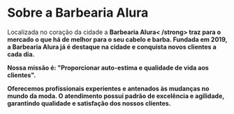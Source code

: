 <h1>Sobre a Barbearia Alura</h1>

<p>Localizada no coração da cidade a <strong>Barbearia Alura< /strong> traz para o mercado o que há de melhor para o seu cabelo e barba. Fundada em 2019, a Barbearia Alura já é destaque na cidade e conquista novos clientes a cada dia.</p>

<p>Nossa missão é: "Proporcionar auto-estima e qualidade de vida aos clientes".</p>

<p>Oferecemos profissionais experientes e antenados às mudanças no mundo da moda. O atendimento possui padrão de excelência e agilidade, garantindo qualidade e satisfação dos nossos clientes.</p>
